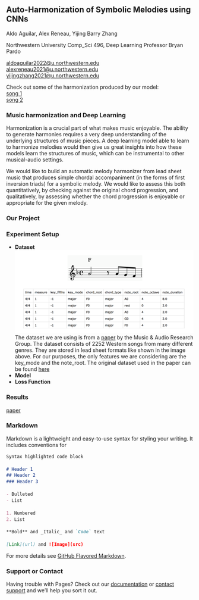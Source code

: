## Auto-Harmonization of Symbolic Melodies using CNNs


 Aldo Aguilar, Alex Reneau, Yijing Barry Zhang
  
Northwestern University Comp_Sci 496, Deep Learning
Professor Bryan Pardo

aldoaguilar2022@u.northwestern.edu  
alexreneau2021@u.northwestern.edu  
yijingzhang2021@u.northwestern.edu

Check out some of the harmonization produced by our model:  
[song 1]()  
[song 2]()  
 
 
### Music harmonization and Deep Learning
Harmonization is a crucial part of what makes music enjoyable. The ability to generate harmonies requires a very deep understanding of the underlying structures of music pieces. A deep learning model able to learn to harmonize melodies would then give us great insights into how these models learn the structures of music, which can be instrumental to other musical-audio settings.

We would like to build an automatic melody harmonizer from lead sheet music that produces simple chordal accompaniment (in the forms of first inversion triads) for a symbolic melody. We would like to assess this both quantitatively, by checking against the original chord progression, and qualitatively, by assessing whether the chord progression is enjoyable or appropriate for the given melody.

### Our Project

### Experiment Setup
* **Dataset**  
![dataset example](https://github.com/nub3Ar/AutoHarmonizer/blob/main/dataformat.png)  
The dataset we are using is from a [paper](https://arxiv.org/ftp/arxiv/papers/1712/1712.01011.pdf) by the Music & Audio Research Group. The dataset consists of 2252 Western songs from many different genres. They are stored in lead sheet formats like shown in the image above. For our purposes, the only features we are considering are the key_mode and the note_root.
 The original dataset used in the paper can be found [here](http://marg.snu.ac.kr/chord_generation/#)
* **Model**
* **Loss Function**

### Results




[paper](www.google.com)



### Markdown

Markdown is a lightweight and easy-to-use syntax for styling your writing. It includes conventions for

```markdown
Syntax highlighted code block

# Header 1
## Header 2
### Header 3

- Bulleted
- List

1. Numbered
2. List

**Bold** and _Italic_ and `Code` text

[Link](url) and ![Image](src)
```

For more details see [GitHub Flavored Markdown](https://guides.github.com/features/mastering-markdown/).


### Support or Contact

Having trouble with Pages? Check out our [documentation](https://docs.github.com/categories/github-pages-basics/) or [contact support](https://github.com/contact) and we’ll help you sort it out.
